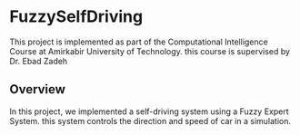# FuzzySelfDriving

This project is implemented as part of the Computational Intelligence Course at Amirkabir University of Technology. this course is supervised by Dr. Ebad Zadeh

## Overview
In this project, we implemented a self-driving system using a Fuzzy Expert System. this system controls the direction and speed of car in a simulation.
